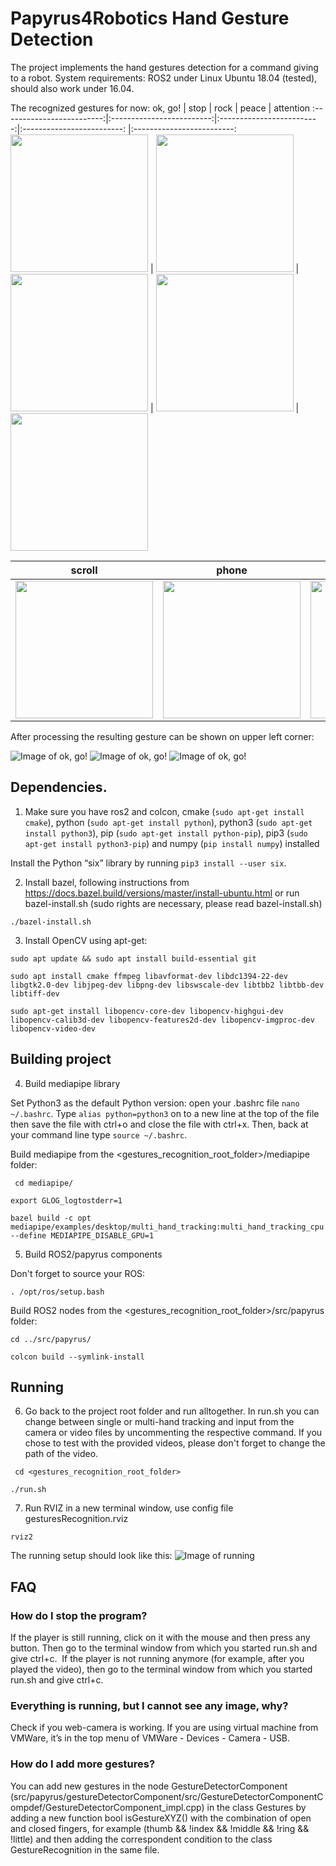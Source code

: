 # Papyrus4Robotics Hand Gesture Detection 

The project implements the hand gestures detection for a command giving to a robot.
System requirements: ROS2 under Linux Ubuntu 18.04 (tested), should also work under 16.04.

The recognized gestures for now:
ok, go!             |  stop | rock | peace |  attention
:-------------------------:|:-------------------------:|:-------------------------:|:-------------------------: |:-------------------------:
<img src="https://github.com/EkaterinaKapanzha/images/blob/master/images/qokgo.png" height="220"> | <img src="https://github.com/EkaterinaKapanzha/images/blob/master/images/qstop2.png" height="220">  |  <img src="https://github.com/EkaterinaKapanzha/images/blob/master/images/qrock.png" height="220"> | <img src="https://github.com/EkaterinaKapanzha/images/blob/master/images/qpeace.png" height="220"> | <img src="https://github.com/EkaterinaKapanzha/images/blob/master/images/qattention.png" height="220">

scroll           |  phone | left | right
:-------------------------:|:-------------------------:|:-------------------------:|:-------------------------:
<img src="https://github.com/EkaterinaKapanzha/images/blob/master/images/qscroll.png" width="220"> | <img src="https://github.com/EkaterinaKapanzha/images/blob/master/images/qphone.png" width="220">  |  <img src="https://github.com/EkaterinaKapanzha/images/blob/master/images/qleft.png" width="220"> | <img src="https://github.com/EkaterinaKapanzha/images/blob/master/images/qright.png" width="220">

After processing the resulting gesture can be shown on upper left corner:

![Image of ok, go!](https://github.com/EkaterinaKapanzha/images/blob/master/images/okgo.PNG)
![Image of ok, go!](https://github.com/EkaterinaKapanzha/images/blob/master/images/phone.PNG)
![Image of ok, go!](https://github.com/EkaterinaKapanzha/images/blob/master/images/peace.PNG)

## Dependencies.

1. Make sure you have ros2 and colcon, cmake (``sudo apt-get install cmake``), python (``sudo apt-get install python``), python3 (``sudo apt-get install python3``), pip (``sudo apt-get install python-pip``), pip3 (``sudo apt-get install python3-pip``)  and numpy (``pip install numpy``) installed

Install the Python “six” library by running ``pip3 install --user six``. 

2. Install bazel, following instructions from https://docs.bazel.build/versions/master/install-ubuntu.html or run bazel-install.sh (sudo rights are necessary, please read bazel-install.sh)

``./bazel-install.sh ``

3. Install OpenCV using apt-get:

``sudo apt update && sudo apt install build-essential git ``

``sudo apt install cmake ffmpeg libavformat-dev libdc1394-22-dev libgtk2.0-dev libjpeg-dev libpng-dev libswscale-dev libtbb2 libtbb-dev libtiff-dev``

``sudo apt-get install libopencv-core-dev libopencv-highgui-dev libopencv-calib3d-dev libopencv-features2d-dev libopencv-imgproc-dev libopencv-video-dev ``

## Building project

4. Build mediapipe library

Set Python3 as the default Python version: open your .bashrc file ``nano ~/.bashrc``. Type ``alias python=python3`` on to a new line at the top of the file then save the file with ctrl+o and close the file with ctrl+x. Then, back at your command line type ``source ~/.bashrc``.

Build mediapipe from the <gestures_recognition_root_folder>/mediapipe folder:

`` cd mediapipe/``

``export GLOG_logtostderr=1``

``bazel build -c opt mediapipe/examples/desktop/multi_hand_tracking:multi_hand_tracking_cpu --define MEDIAPIPE_DISABLE_GPU=1``

5. Build ROS2/papyrus components

Don't forget to source your ROS:

``. /opt/ros/setup.bash``

Build ROS2 nodes from the <gestures_recognition_root_folder>/src/papyrus folder:

``cd ../src/papyrus/``

``colcon build --symlink-install``

## Running

6. Go back to the project root folder and run alltogether. In run.sh you can change between single or multi-hand tracking and input from the camera or video files by uncommenting the respective command. If you chose to test with the provided videos, please don't forget to change the path of the video. 

`` cd <gestures_recognition_root_folder>``

``./run.sh ``

7. Run RVIZ in a new terminal window, use config file gesturesRecognition.rviz

``rviz2``

The running setup should look like this:
![Image of running](https://github.com/EkaterinaKapanzha/images/blob/master/images/scenario1.png)

## FAQ
### How do I stop the program?

If the player is still running, click on it with the mouse and then press any button. Then go to the terminal window from which you started run.sh and give ctrl+c.  If the player is not running anymore (for example, after you played the video), then go to the terminal window from which you started run.sh and give ctrl+c.  

### Everything is running, but I cannot see any image, why?
Check if you web-camera is working. If you are using virtual machine from VMWare, it’s in the top menu of VMWare - Devices - Camera - USB.

### How do I add more gestures?
You can add new gestures in the node GestureDetectorComponent (src/papyrus/gestureDetectorComponent/src/GestureDetectorComponentCompdef/GestureDetectorComponent_impl.cpp) in the class Gestures by adding a new function bool isGestureXYZ() with the combination of open and closed fingers, for example (thumb && !index && !middle && !ring && !little) and then adding the correspondent condition to the class GestureRecognition in the same file.
